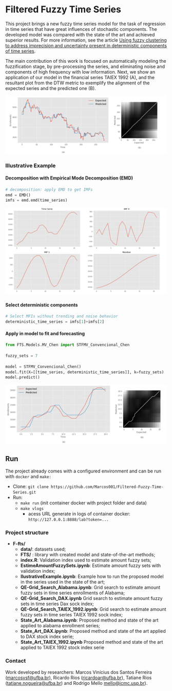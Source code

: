# Filtered Fuzzy Time Series
This project brings a new fuzzy time series model for the task of regression in time series that have great influences of stochastic components. The developed model was compared with the state of the art and achieved superior results. For more information, see the article [Using fuzzy clustering to address imprecision and uncertainty present in deterministic components of time series](xxx).

The main contribution of this work is focused on automatically modeling the fuzzification stage, by pre-processing the series, and eliminating noise and components of high frequency with low information. Next, we show an application of our model in the financial series TAIEX 1992 (A), and the resultant plot from the DTW metric to exemplify the alignment of the expected series and the predicted one (B).





![Forecasting FTS](F-fts/data/images/forecasting_fts.png)




### Illustrative Example

#### Decomposition with Empirical Mode Decomposition (EMD)

```python
# decomposition: apply EMD to get IMFs
emd = EMD()
imfs = emd.emd(time_series)
```



![](F-fts/data/images/step_one.png)

#### Select deterministic components

```python
# Select MFIs without trending and noise behavior 
deterministic_time_series = imfs[1]+imfs[2]
```



#### Apply in model to fit and forecasting

```python
from FTS.Models.MV_Chen import STFMV_Convencional_Chen

fuzzy_sets = 7

model = STFMV_Convencional_Chen()
model.fit(X=[[time_series, deterministic_time_series]], k=fuzzy_sets)
model.predict()
```



![](F-fts/data/images/step_two.png)



## Run

The project already comes with a configured environment and can be run with `docker` and `make:`

 -  Clone: `git clone https://github.com/Marcos001/Filtered-Fuzzy-Time-Series.git`
 -  Run: 
     -  `make run` (init container docker with project folder and data)
     -  `make vlogs`
         -  acess URL generate in logs of container docker: `http://127.0.0.1:8888/lab?token=...`

### Project structure

- **F-fts/**
  - **data/**: datasets used;
  - **FTS/** : library with created model and state-of-the-art methods;
  - **index.R**: Validation index used to estimate amount fuzzy sets;
  - **EstimeAmountFuzzySets.ipynb**: Estimate amount fuzzy sets with validation index;
  - **IlustrativeExample.ipynb**: Example how to run the proposed model in the series used in the state of the art;
  - **QE-Grid_Search_Alabama.ipynb**: Grid search to estimate amount fuzzy sets  in time series enrollments of Alabama;
  - **QE-Grid_Search_DAX.ipynb** Grid search to estimate amount fuzzy sets in time series Dax sock index;
  - **QE-Grid_Search_TAIEX_1992.ipynb**:  Grid search to estimate amount fuzzy sets in time series TAIEX 1992 sock index;
  - **State_Art_Alabama.ipynb**: Proposed method and state of the art applied to alabama enrollment series;
  - **State_Art_DAX.ipynb**: Proposed method and state of the art applied to DAX stock index serie;
  - **State_Art_TAIEX_1992.ipynb** Proposed method and state of the art applied to TAIEX 1992 stock index serie

### Contact

Work developed by researchers: Marcos Vinícius dos Santos Ferreira (marcosvsf@ufba.br), Ricardo Rios (ricardoar@ufba.br), Tatiane Rios (tatiane.nogueira@ufba.br) and Rodrigo Mello mello@icmc.usp.br).

